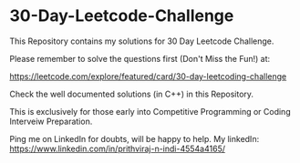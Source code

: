 # 30-Day-Leetcode-Challenge
This Repository contains my solutions for 30 Day Leetcode Challenge.

Please remember to solve the questions first (Don't Miss the Fun!) at:

https://leetcode.com/explore/featured/card/30-day-leetcoding-challenge

Check the well documented solutions (in C++) in this Repository.

This is exclusively for those early into Competitive Programming or Coding Interveiw Preparation.

Ping me on LinkedIn for doubts, will be happy to help.
My linkedIn: https://www.linkedin.com/in/prithviraj-n-indi-4554a4165/
